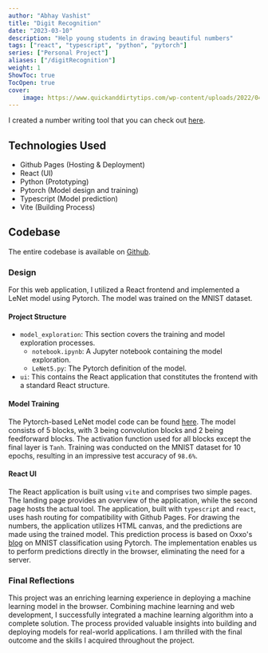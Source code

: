 ```yaml
---
author: "Abhay Vashist"
title: "Digit Recognition"
date: "2023-03-10"
description: "Help young students in drawing beautiful numbers"
tags: ["react", "typescript", "python", "pytorch"]
series: ["Personal Project"]
aliases: ["/digitRecognition"]
weight: 1
ShowToc: true
TocOpen: true
cover:
    image: https://www.quickanddirtytips.com/wp-content/uploads/2022/04/how-to-write-numbers-compressor.png
---
```


I created a number writing tool that you can check out [here](https://avashist1998.github.io/digitRecognition/).

## Technologies Used
- Github Pages (Hosting & Deployment)
- React (UI)
- Python (Prototyping)
- Pytorch (Model design and training)
- Typescript (Model prediction)
- Vite (Building Process)

## Codebase
The entire codebase is available on [Github](https://github.com/Avashist1998/digitRecognition).

### Design
For this web application, I utilized a React frontend and implemented a LeNet model using Pytorch. The model was trained on the MNIST dataset.



#### Project Structure
- `model_exploration`: This section covers the training and model exploration processes.
    - `notebook.ipynb`: A Jupyter notebook containing the model exploration.
    - `LeNet5.py`: The Pytorch definition of the model.
- `ui`: This contains the React application that constitutes the frontend with a standard React structure.


#### Model Training
The Pytorch-based LeNet model code can be found [here](https://github.com/Avashist1998/digitRecognition/blob/master/model_exploration/src/LeNet5.py). The model consists of 5 blocks, with 3 being convolution blocks and 2 being feedforward blocks. The activation function used for all blocks except the final layer is `Tanh`. Training was conducted on the MNIST dataset for 10 epochs, resulting in an impressive test accuracy of `98.6%`.

#### React UI
The React application is built using `vite` and comprises two simple pages. The landing page provides an overview of the application, while the second page hosts the actual tool. The application, built with `typescript` and `react`, uses hash routing for compatibility with Github Pages. For drawing the numbers, the application utilizes HTML canvas, and the predictions are made using the trained model. This prediction process is based on Oxxo's [blog](https://blog.oxxostudio.tw/posts/2017-12-26-mnist-pytorch/) on MNIST classification using Pytorch. The implementation enables us to perform predictions directly in the browser, eliminating the need for a server.

### Final Reflections
This project was an enriching learning experience in deploying a machine learning model in the browser. Combining machine learning and web development, I successfully integrated a machine learning algorithm into a complete solution. The process provided valuable insights into building and deploying models for real-world applications. I am thrilled with the final outcome and the skills I acquired throughout the project.
